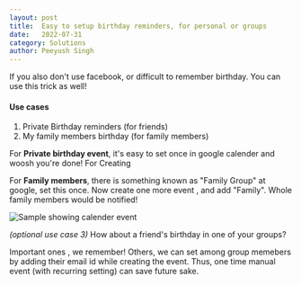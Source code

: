 ```yaml
---
layout: post
title:	Easy to setup birthday reminders, for personal or groups
date:	2022-07-31
category: Solutions
author:	Peeyush Singh
---
```


If you also don't use facebook, or difficult to remember birthday. You can use this trick as well! 

#### Use cases

1. Private Birthday reminders (for friends)
2. My family members birthday (for family members)

For **Private birthday event**, it's easy to set once in google calender and woosh you're done!
For Creating 

For **Family members**, there is something known as "Family Group" at google, set this once. Now create one more event , and add "Family". Whole family members would be notified!

![Sample showing calender event](https://pyu.sh/assets/calender.png "Calender")

*(optional use case 3)* How about a friend's birthday in one of your groups? 

Important ones , we remember! Others, we can set among group memebers by adding their email id while creating the event. Thus, one time manual event (with recurring setting) can save future sake.